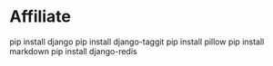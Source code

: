 # Affiliate

pip install django
pip install django-taggit
pip install pillow
pip install markdown
pip install django-redis
